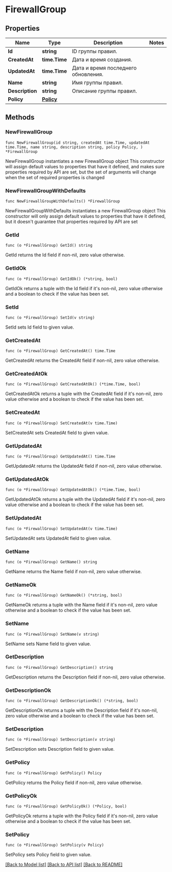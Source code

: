 # FirewallGroup

## Properties

Name | Type | Description | Notes
------------ | ------------- | ------------- | -------------
**Id** | **string** | ID группы правил. | 
**CreatedAt** | **time.Time** | Дата и время создания. | 
**UpdatedAt** | **time.Time** | Дата и время последнего обновления. | 
**Name** | **string** | Имя группы правил. | 
**Description** | **string** | Описание группы правил. | 
**Policy** | [**Policy**](Policy.md) |  | 

## Methods

### NewFirewallGroup

`func NewFirewallGroup(id string, createdAt time.Time, updatedAt time.Time, name string, description string, policy Policy, ) *FirewallGroup`

NewFirewallGroup instantiates a new FirewallGroup object
This constructor will assign default values to properties that have it defined,
and makes sure properties required by API are set, but the set of arguments
will change when the set of required properties is changed

### NewFirewallGroupWithDefaults

`func NewFirewallGroupWithDefaults() *FirewallGroup`

NewFirewallGroupWithDefaults instantiates a new FirewallGroup object
This constructor will only assign default values to properties that have it defined,
but it doesn't guarantee that properties required by API are set

### GetId

`func (o *FirewallGroup) GetId() string`

GetId returns the Id field if non-nil, zero value otherwise.

### GetIdOk

`func (o *FirewallGroup) GetIdOk() (*string, bool)`

GetIdOk returns a tuple with the Id field if it's non-nil, zero value otherwise
and a boolean to check if the value has been set.

### SetId

`func (o *FirewallGroup) SetId(v string)`

SetId sets Id field to given value.


### GetCreatedAt

`func (o *FirewallGroup) GetCreatedAt() time.Time`

GetCreatedAt returns the CreatedAt field if non-nil, zero value otherwise.

### GetCreatedAtOk

`func (o *FirewallGroup) GetCreatedAtOk() (*time.Time, bool)`

GetCreatedAtOk returns a tuple with the CreatedAt field if it's non-nil, zero value otherwise
and a boolean to check if the value has been set.

### SetCreatedAt

`func (o *FirewallGroup) SetCreatedAt(v time.Time)`

SetCreatedAt sets CreatedAt field to given value.


### GetUpdatedAt

`func (o *FirewallGroup) GetUpdatedAt() time.Time`

GetUpdatedAt returns the UpdatedAt field if non-nil, zero value otherwise.

### GetUpdatedAtOk

`func (o *FirewallGroup) GetUpdatedAtOk() (*time.Time, bool)`

GetUpdatedAtOk returns a tuple with the UpdatedAt field if it's non-nil, zero value otherwise
and a boolean to check if the value has been set.

### SetUpdatedAt

`func (o *FirewallGroup) SetUpdatedAt(v time.Time)`

SetUpdatedAt sets UpdatedAt field to given value.


### GetName

`func (o *FirewallGroup) GetName() string`

GetName returns the Name field if non-nil, zero value otherwise.

### GetNameOk

`func (o *FirewallGroup) GetNameOk() (*string, bool)`

GetNameOk returns a tuple with the Name field if it's non-nil, zero value otherwise
and a boolean to check if the value has been set.

### SetName

`func (o *FirewallGroup) SetName(v string)`

SetName sets Name field to given value.


### GetDescription

`func (o *FirewallGroup) GetDescription() string`

GetDescription returns the Description field if non-nil, zero value otherwise.

### GetDescriptionOk

`func (o *FirewallGroup) GetDescriptionOk() (*string, bool)`

GetDescriptionOk returns a tuple with the Description field if it's non-nil, zero value otherwise
and a boolean to check if the value has been set.

### SetDescription

`func (o *FirewallGroup) SetDescription(v string)`

SetDescription sets Description field to given value.


### GetPolicy

`func (o *FirewallGroup) GetPolicy() Policy`

GetPolicy returns the Policy field if non-nil, zero value otherwise.

### GetPolicyOk

`func (o *FirewallGroup) GetPolicyOk() (*Policy, bool)`

GetPolicyOk returns a tuple with the Policy field if it's non-nil, zero value otherwise
and a boolean to check if the value has been set.

### SetPolicy

`func (o *FirewallGroup) SetPolicy(v Policy)`

SetPolicy sets Policy field to given value.



[[Back to Model list]](../README.md#documentation-for-models) [[Back to API list]](../README.md#documentation-for-api-endpoints) [[Back to README]](../README.md)


